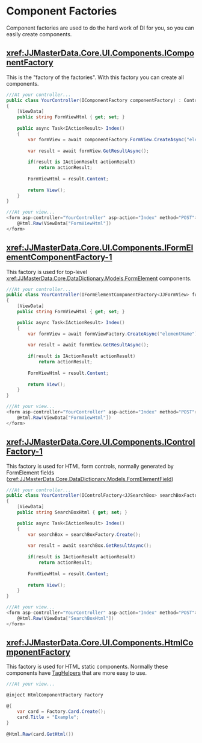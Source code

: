 ﻿# Component Factories

Component factories are used to do the hard work of DI for you, so you can easily create components.

## <xref:JJMasterData.Core.UI.Components.IComponentFactory>

This is the "factory of the factories". With this factory you can create all components.

```csharp
///At your controller...
public class YourController(IComponentFactory componentFactory) : Controller
{
    [ViewData]
    public string FormViewHtml { get; set; }
    
    public async Task<IActionResult> Index()
    {
        var formView = await componentFactory.FormView.CreateAsync("elementName");
        
        var result = await formView.GetResultAsync();
        
        if(result is IActionResult actionResult)
            return actionResult;
        
        FormViewHtml = result.Content;
        
        return View();
    }
}

///At your view...
<form asp-controller="YourController" asp-action="Index" method="POST">
    @Html.Raw(ViewData["FormViewHtml"])
</form>
```
## <xref:JJMasterData.Core.UI.Components.IFormElementComponentFactory-1>

This factory is used for top-level <xref:JJMasterData.Core.DataDictionary.Models.FormElement> components.

```csharp
///At your controller...
public class YourController(IFormElementComponentFactory<JJFormView> formViewFactory) : Controller
{
    [ViewData]
    public string FormViewHtml { get; set; }

    public async Task<IActionResult> Index()
    {
        var formView = await formViewFactory.CreateAsync("elementName");
        
        var result = await formView.GetResultAsync();
        
        if(result is IActionResult actionResult)
            return actionResult;
        
        FormViewHtml = result.Content;
        
        return View();
    }
}

///At your view...
<form asp-controller="YourController" asp-action="Index" method="POST">
    @Html.Raw(ViewData["FormViewHtml"])
</form>
```

## <xref:JJMasterData.Core.UI.Components.IControlFactory-1>
This factory is used for HTML form controls, normally generated by FormElement fields (<xref:JJMasterData.Core.DataDictionary.Models.FormElementField>)

```csharp
///At your controller...
public class YourController(IControlFactory<JJSearchBox> searchBoxFactory) : Controller
{
    [ViewData]
    public string SearchBoxHtml { get; set; }

    public async Task<IActionResult> Index()
    {
        var searchBox = searchBoxFactory.Create();
        
        var result = await searchBox.GetResultAsync();
        
        if(result is IActionResult actionResult)
            return actionResult;
        
        FormViewHtml = result.Content;
        
        return View();
    }
}

///At your view...
<form asp-controller="YourController" asp-action="Index" method="POST">
    @Html.Raw(ViewData["SearchBoxHtml"])
</form>
```

## <xref:JJMasterData.Core.UI.Components.HtmlComponentFactory>
This factory is used for HTML static components. 
Normally these components have [TagHelpers](taghelpers.md) that are more easy to use. 

```csharp
///At your view...

@inject HtmlComponentFactory Factory

@{
    var card = Factory.Card.Create();
    card.Title = "Example";
}
    
@Html.Raw(card.GetHtml())
```